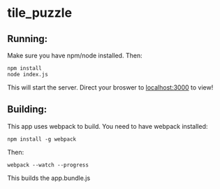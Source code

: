 # tile_puzzle

## Running:
Make sure you have npm/node installed. Then:

    npm install
    node index.js

This will start the server. Direct your broswer to [localhost:3000](http://localhost:3000) to view!

## Building:
This app uses webpack to build. You need to have webpack installed:

    npm install -g webpack
    
Then:

    webpack --watch --progress
    
This builds the app.bundle.js
